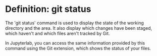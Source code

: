 # Definition: git status

The 'git status' command is used to display the state of the working directory and the area. It also display which changes 
have been staged, which haven't and which files aren't tracked by Git.

In Jupyterlab, you can access the same information provided by this command using the Git extension, which shows the status of your files.